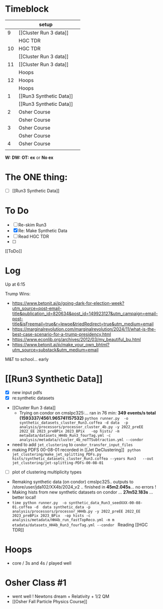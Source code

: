 # Timeblock

|     | setup                   |     |
| --- | ----------------------- | --- |
| 9   | [[Cluster Run 3 data]]  |     |
|     | HGC TDR                 |     |
| 10  | HGC TDR                 |     |
|     | [[Cluster Run 3 data]]  |     |
| 11  | [[Cluster Run 3 data]]  |     |
|     | Hoops                   |     |
| 12  | Hoops                   |     |
|     | Hoops                   |     |
| 1   | [[Run3 Synthetic Data]] |     |
|     | [[Run3 Synthetic Data]] |     |
| 2   | Osher Course            |     |
|     | Osher Course            |     |
| 3   | Osher Course            |     |
|     | Osher Course            |     |
| 4   | Osher Course            |     |
|     |                         |     |

**W:**
**DW:**
**OT:**
**ex** or **No ex**

# The ONE thing: 
- [ ] [[Run3 Synthetic Data]]


# To Do
- [ ] Re-skim Run3
- [x] Re: Make Synthetic Data
- [ ] Read HGC TDR
- [ ] 

[[ToDo]]

# Log

Up at 6:15

Trump Wins: 
- https://www.betonit.ai/p/going-dark-for-election-week?utm_source=post-email-title&publication_id=820634&post_id=149923127&utm_campaign=email-post-title&isFreemail=true&r=lewoe&triedRedirect=true&utm_medium=email
- https://marginalrevolution.com/marginalrevolution/2024/11/what-is-the-best-case-scenario-for-a-trump-presidency.html
- https://www.econlib.org/archives/2012/03/my_beautiful_bu.html
- https://www.betonit.ai/p/make_your_own_bhtml?utm_source=substack&utm_medium=email

M&T to school... early 



# [[Run3 Synthetic Data]]
- [x] new input pdfs
- [x] re:synthetic datasets
- [[Cluster Run 3 data]]
	- Trying on condor on cmslpc325:... ran in 76 min:  **349** **events/s total (****1593337****/****4561.965741157532****)**
	`python runner.py  -o synthetic_datasets_cluster_Run3.coffea -d data  -p analysis/processors/processor_cluster_4b.py -y 2022_preEE 2022_EE 2023_preBPix 2023_BPix   -op hists/ -m metadata/datasets_HH4b_Run3_fourTag.yml -c analysis/metadata/cluster_4b_noTTSubtraction.yml --condor `
- need to add `jet_clustering` to `condor_transfer_input_files`
- making PDFS 00-08-01 recorded in [[Jet DeClustering]]
	` python  jet_clustering/make_jet_splitting_PDFs.py hists/synthetic_datasets_cluster_Run3.coffea --years Run3   --out jet_clustering/jet-splitting-PDFs-00-08-01`
- [ ] plot of clustering multiplicity types 
- Remaking synthetic data (on condor) cmslpc325.. outputs to /store/user/jda102/XX4b/2024_v2 .. finished in **45m2.045s**... no errors ! 
- Making hists from new synthetic datasets on condor ... **27m52.183s** ... better local!
- ` time python runner.py  -o synthetic_data_Run3_seedXXX-00-08-01.coffea -d  data synthetic_data -p analysis/processors/processor_HH4b.py -y 2022_preEE 2022_EE 2023_preBPix 2023_BPix  -op hists -c analysis/metadata/HH4b_run_fastTopReco.yml -m m
etadata/datasets_HH4b_Run3_fourTag.yml --condor  `
Reading [[HGC TDR]]

# Hoops 
- core / 3s and 4s / played well 


# Osher Class #1 
- went well ! Newtons dream + Relativity + 1/2 QM 
- [[Osher Fall Particle Physics Course]]
